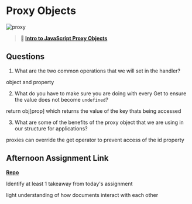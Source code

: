 # Proxy Objects

![proxy](https://bcw.blob.core.windows.net/public/img/journals/5120113092091727)

> **📖 [Intro to JavaScript Proxy Objects](https://codeworksacademy.com/fs-student-guide/resources/wk3/03-Proxies)**

## Questions

1. What are the two common operations that we will set in the handler?

object and property

2. What do you have to make sure you are doing with every Get to ensure the value does not become `undefined`?

return obj[prop] which returns the value of the key thats being accessed

3. What are some of the benefits of the proxy object that we are using in our structure for applications?

proxies can override the get operator to prevent access of the id property

## Afternoon Assignment Link

**[Repo](https://github.com/Tmontandon/fall22-gregslist)**

Identify at least 1 takeaway from today's assignment

light understanding of how documents interact with each other